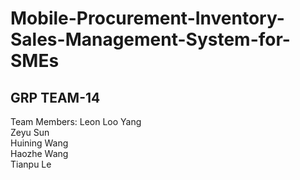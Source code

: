 # Mobile-Procurement-Inventory-Sales-Management-System-for-SMEs

## GRP TEAM-14

Team Members:
Leon Loo Yang\
Zeyu Sun\
Huining Wang\
Haozhe Wang\
Tianpu Le
